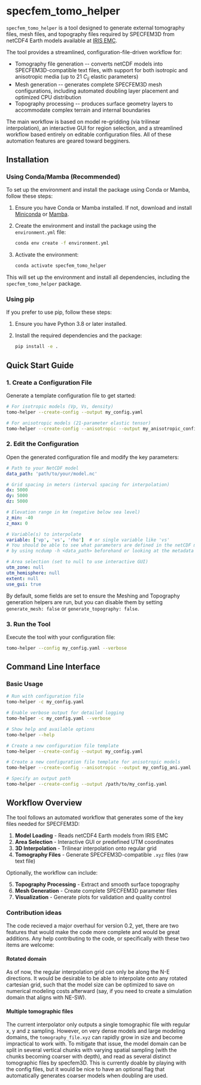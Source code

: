 # specfem_tomo_helper

`specfem_tomo_helper` is a tool designed to generate external tomography files, mesh files, and topography files required by SPECFEM3D from netCDF4 Earth models available at [IRIS EMC](http://ds.iris.edu/ds/products/emc/). 

The tool provides a streamlined, configuration-file-driven workflow for:

- Tomography file generation -- converts netCDF models into SPECFEM3D-compatible text files, with support for both isotropic and anisotropic media (up to 21 $C_{ij}$ elastic parameters)
- Mesh generation -- generates complete SPECFEM3D mesh configurations, including automated doubling layer placement and optimized CPU distribution
- Topography processing -- produces surface geometry layers to accommodate complex terrain and internal boundaries

The main workflow is based on model re-gridding (via trilinear interpolation), an interactive GUI for region selection, and a streamlined workflow based entirely on editable configuration files. All of these automation features are geared toward begginers. 

## Installation

### Using Conda/Mamba (Recommended)

To set up the environment and install the package using Conda or Mamba, follow these steps:

1. Ensure you have Conda or Mamba installed. If not, download and install [Miniconda](https://www.anaconda.com/docs/getting-started/miniconda/install) or [Mamba](https://mamba.readthedocs.io/en/latest/installation/mamba-installation.html).

2. Create the environment and install the package using the `environment.yml` file:

   ```bash
   conda env create -f environment.yml
   ```

3. Activate the environment:

   ```bash
   conda activate specfem_tomo_helper
   ```

This will set up the environment and install all dependencies, including the `specfem_tomo_helper` package.

### Using pip

If you prefer to use pip, follow these steps:

1. Ensure you have Python 3.8 or later installed.

2. Install the required dependencies and the package:

   ```bash
   pip install -e .
   ```

## Quick Start Guide

### 1. Create a Configuration File

Generate a template configuration file to get started:

```bash
# For isotropic models (Vp, Vs, density)
tomo-helper --create-config --output my_config.yaml

# For anisotropic models (21-parameter elastic tensor)
tomo-helper --create-config --anisotropic --output my_anisotropic_config.yaml
```

### 2. Edit the Configuration

Open the generated configuration file and modify the key parameters:

```yaml
# Path to your NetCDF model
data_path: 'path/to/your/model.nc'

# Grid spacing in meters (interval spacing for interpolation)
dx: 5000
dy: 5000  
dz: 5000

# Elevation range in km (negative below sea level)
z_min: -40
z_max: 0

# Variable(s) to interpolate
variable: ['vp', 'vs', 'rho']  # or single variable like 'vs'
# You should be able to see what parameters are defined in the netCDF model
# by using ncdump -h <data_path> beforehand or looking at the metadata on IRIS EMC.

# Area selection (set to null to use interactive GUI)
utm_zone: null
utm_hemisphere: null
extent: null
use_gui: true

```

By default, some fields are set to ensure the Meshing and Topography generation helpers are run, but you can disable them by setting `generate_mesh: false` or `generate_topography: false`.

### 3. Run the Tool

Execute the tool with your configuration file:

```bash
tomo-helper --config my_config.yaml --verbose
```

## Command Line Interface

### Basic Usage

```bash
# Run with configuration file
tomo-helper -c my_config.yaml

# Enable verbose output for detailed logging
tomo-helper -c my_config.yaml --verbose

# Show help and available options
tomo-helper --help

# Create a new configuration file template
tomo-helper --create-config --output my_config.yaml

# Create a new configuration file template for anisotropic models
tomo-helper --create-config --anisotropic --output my_config_ani.yaml

# Specify an output path
tomo-helper --create-config --output /path/to/my_config.yaml

```

## Workflow Overview

The tool follows an automated workflow that generates some of the key files needed for SPECFEM3D:

1. **Model Loading** - Reads netCDF4 Earth models from IRIS EMC
2. **Area Selection** - Interactive GUI or predefined UTM coordinates
3. **3D Interpolation** - Trilinear interpolation onto regular grid
4. **Tomography Files** - Generate SPECFEM3D-compatible `.xyz` files (raw text file)

Optionally, the workflow can include:

5. **Topography Processing** - Extract and smooth surface topography 
6. **Mesh Generation** - Create complete SPECFEM3D parameter files
7. **Visualization** - Generate plots for validation and quality control

### Contribution ideas
The code recieved a major overhaul for version 0.2, yet, there are two features that would make the code more complete and would be great additions. Any help contributing to the code, or specifically with these two items are welcome:

#### Rotated domain
As of now, the regular interpolation grid can only be along the N-E directions. It would be desirable to be able to interpolate onto any rotated cartesian grid, such that the model size can be optimized to save on numerical modeling costs afterward (say, if you need to create a simulation domain that aligns with NE-SW).

#### Multiple tomographic files
The current interpolator only outputs a single tomographic file with regular x, y and z sampling. However, on very dense models and large modeling domains, the `tomography_file.xyz` can rapidly grow in size and become impractical to work with.
To mitigate that issue, the model domain can be split in several vertical chunks with varying spatial sampling (with the chunks becoming coarser with depth), and read as several distinct tomographic files by specfem3D.
This is currently doable by playing with the config files, but it would be nice to have an optional flag that automatically generates coarser models when doubling are used.
